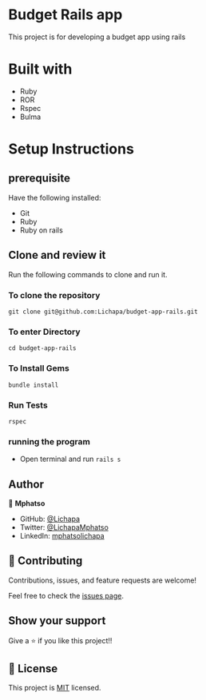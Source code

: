 # Budget Rails app

This project is for developing a budget app using rails
# Built with

- Ruby
- ROR
- Rspec
- Bulma

# Setup Instructions

## prerequisite
Have the following installed:
- Git
- Ruby
- Ruby on rails
## Clone and review it

Run the following commands to clone and run it.

### To clone the repository

`git clone git@github.com:Lichapa/budget-app-rails.git`

### To enter Directory

`cd budget-app-rails`

### To Install Gems

`bundle install`

### Run Tests

`rspec`

### running the program
- Open terminal and run `rails s`

## Author

👤 **Mphatso**

- GitHub: [@Lichapa](https://github.com/Lichapa) 
- Twitter: [@LichapaMphatso](https://twitter.com/LichapaMphatso) 
- LinkedIn: [mphatsolichapa](https://www.linkedin.com/in/mphatsolichapa) 

## 🤝 Contributing

Contributions, issues, and feature requests are welcome!

Feel free to check the [issues page](../../issues/).

## Show your support

Give a ⭐️ if you like this project!!

## 📝 License

This project is [MIT](./MIT.md) licensed.
